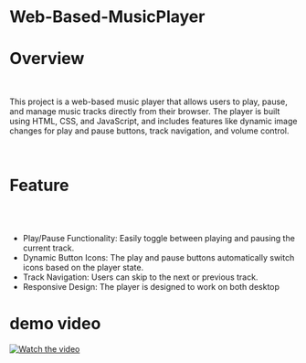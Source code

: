 # Web-Based-MusicPlayer

<h1>Overview</h1>
<br>
<p>This project is a web-based music player that allows users to play, pause, and manage music tracks directly from their browser. The player is built using HTML, CSS, and JavaScript, and includes features like dynamic image changes for play and pause buttons, track navigation, and volume control.<p>
<br>
<h1>Feature</h1>
<br>
<ul>
<br>
<li>Play/Pause Functionality: Easily toggle between playing and pausing the current track.</li>
<li>Dynamic Button Icons: The play and pause buttons automatically switch icons based on the player state.</li>
<li>Track Navigation: Users can skip to the next or previous track.</li>
<li>Responsive Design: The player is designed to work on both desktop</li>
</ul>

# demo video

[![Watch the video](https://github.com/user-attachments/assets/42a1274b-bcf2-4016-b2d0-b5f7895a84e1)](https://github.com/user-attachments/assets/73464ef0-2851-4156-8ffb-fd66e3d0b3c1)